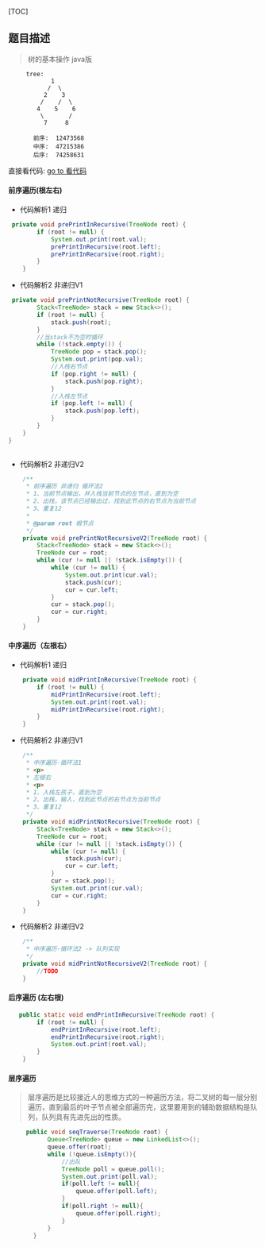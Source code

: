 [TOC]

## 题目描述

> 树的基本操作 java版
>

         tree:
                1
               /  \
              2    3
             /    /  \
            4    5    6
             \       /
              7     8

           前序:  12473568
           中序:  47215386
           后序:  74258631
         

直接看代码:   [go to 看代码](OperateTree.java)

#### 前序遍历(根左右)
 
* 代码解析1 递归

```java
 private void prePrintInRecursive(TreeNode root) {
        if (root != null) {
            System.out.print(root.val);
            prePrintInRecursive(root.left);
            prePrintInRecursive(root.right);
        }
    }
```

* 代码解析2 非递归V1

```java
 private void prePrintNotRecursive(TreeNode root) {
        Stack<TreeNode> stack = new Stack<>();
        if (root != null) {
            stack.push(root);
        }
        //当stack不为空时循环
        while (!stack.empty()) {
            TreeNode pop = stack.pop();
            System.out.print(pop.val);
            //入栈右节点
            if (pop.right != null) {
                stack.push(pop.right);
            }
            //入栈左节点
            if (pop.left != null) {
                stack.push(pop.left);
            }
        }
    }
}
   
```

* 代码解析2 非递归V2

```java
    /**
     * 前序遍历 非递归 循环法2
     * 1、当前节点输出，并入栈当前节点的左节点，直到为空
     * 2、出栈，该节点已经输出过，找到此节点的右节点为当前节点
     * 3、重复12
     *
     * @param root 根节点
     */
    private void prePrintNotRecursiveV2(TreeNode root) {
        Stack<TreeNode> stack = new Stack<>();
        TreeNode cur = root;
        while (cur != null || !stack.isEmpty()) {
            while (cur != null) {
                System.out.print(cur.val);
                stack.push(cur);
                cur = cur.left;
            }
            cur = stack.pop();
            cur = cur.right;
        }
    }
```


#### 中序遍历（左根右）
 
* 代码解析1 递归

```java
    private void midPrintInRecursive(TreeNode root) {
        if (root != null) {
            midPrintInRecursive(root.left);
            System.out.print(root.val);
            midPrintInRecursive(root.right);
        }
    }
```

* 代码解析2 非递归V1

```java
    /**
     * 中序遍历-循环法1
     * <p>
     * 左根右
     * <p>
     * 1、入栈左孩子，直到为空
     * 2、出栈，输入，找到此节点的右节点为当前节点
     * 3、重复12
     */
    private void midPrintNotRecursive(TreeNode root) {
        Stack<TreeNode> stack = new Stack<>();
        TreeNode cur = root;
        while (cur != null || !stack.isEmpty()) {
            while (cur != null) {
                stack.push(cur);
                cur = cur.left;
            }
            cur = stack.pop();
            System.out.print(cur.val);
            cur = cur.right;
        }
    }
```

* 代码解析2 非递归V2

```java
    /**
     * 中序遍历-循环法2 -> 队列实现
     */
    private void midPrintNotRecursiveV2(TreeNode root) {
        //TODO
    }
```

#### 后序遍历 (左右根)

```java
   public static void endPrintInRecursive(TreeNode root) {
        if (root != null) {
            endPrintInRecursive(root.left);
            endPrintInRecursive(root.right);
            System.out.print(root.val);
        }
    }
```


#### 层序遍历

> 层序遍历是比较接近人的思维方式的一种遍历方法，将二叉树的每一层分别遍历，直到最后的叶子节点被全部遍历完，这里要用到的辅助数据结构是队列，队列具有先进先出的性质。



```java
     public void seqTraverse(TreeNode root) {
           Queue<TreeNode> queue = new LinkedList<>();
           queue.offer(root);
           while (!queue.isEmpty()){
               //出队
               TreeNode poll = queue.poll();
               System.out.print(poll.val);
               if(poll.left != null){
                   queue.offer(poll.left);
               }
               if(poll.right != null){
                   queue.offer(poll.right);
               }
           }
       }
```